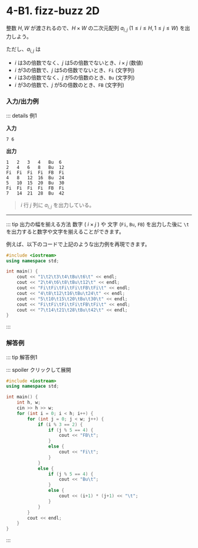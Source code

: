 # 4-B1. fizz-buzz 2D

整数 $H, W$ が渡されるので、$H\times W$ の二次元配列 $a_{i,j}\ (1\leq i\leq H, 1\leq j\leq W)$ を出力しよう。

ただし、$a_{i,j}$ は

-   $i$ は3の倍数でなく、$j$ は5の倍数でないとき、$i\times j$ (数値)
-   $i$ が3の倍数で、$j$ は5の倍数でないとき、`Fi` (文字列)
-   $i$ は3の倍数でなく、$j$ が5の倍数のとき、`Bu` (文字列)
-   $i$ が3の倍数で、$j$ が5の倍数のとき、`FB` (文字列)

### 入力/出力例

::: details 例1

**入力**

```
7 6
```

**出力**

```
1	2	3	4	Bu	6	
2	4	6	8	Bu	12	
Fi	Fi	Fi	Fi	FB	Fi	
4	8	12	16	Bu	24	
5	10	15	20	Bu	30	
Fi	Fi	Fi	Fi	FB	Fi	
7	14	21	28	Bu	42	
```

> $i$ 行 $j$ 列に $a_{i,j}$ を出力している。

---

::: tip 出力の幅を揃える方法
数字 ( $i\times j$ ) や 文字 (`Fi`, `Bu`, `FB`) を出力した後に `\t` を出力すると数字や文字を揃えることができます。

例えば、以下のコードで上記のような出力例を再現できます。

```cpp
#include <iostream>
using namespace std;

int main() {
    cout << "1\t2\t3\t4\tBu\t6\t" << endl;
    cout << "2\t4\t6\t8\tBu\t12\t" << endl;
    cout << "Fi\tFi\tFi\tFi\tFB\tFi\t" << endl;
    cout << "4\t8\t12\t16\tBu\t24\t" << endl;
    cout << "5\t10\t15\t20\tBu\t30\t" << endl;
    cout << "Fi\tFi\tFi\tFi\tFB\tFi\t" << endl;
    cout << "7\t14\t21\t28\tBu\t42\t" << endl;
}
```
:::

### 解答例

::: tip 解答例1

::: spoiler クリックして展開
```cpp
#include <iostream>
using namespace std;

int main() {
    int h, w;
    cin >> h >> w;
    for (int i = 0; i < h; i++) {
        for (int j = 0; j < w; j++) {
            if (i % 3 == 2) {
                if (j % 5 == 4) {
                    cout << "FB\t";
                }
                else {
                    cout << "Fi\t";
                }
            }
            else {
                if (j % 5 == 4) {
                    cout << "Bu\t";
                }
                else {
                    cout << (i+1) * (j+1) << "\t";
                }
            }
        }
        cout << endl;
    }
}
```
:::
